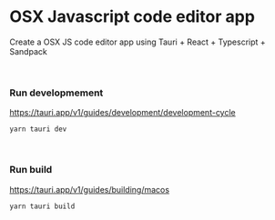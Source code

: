 # OSX Javascript code editor app

Create a OSX JS code editor app using Tauri + React + Typescript + Sandpack

<br/>

### Run developmement

https://tauri.app/v1/guides/development/development-cycle

```
yarn tauri dev
```

<br/>

### Run build

https://tauri.app/v1/guides/building/macos

```
yarn tauri build
```
